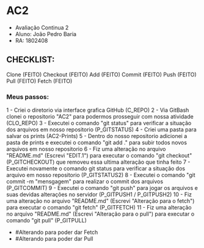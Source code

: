 # AC2
- Avaliação Continua 2 
- Aluno: João Pedro Baria
- RA: 1802408

## CHECKLIST:
Clone (FEITO)
Checkout (FEITO)
Add (FEITO)
Commit (FEITO)
Push (FEITO) 
Pull (FEITO) 
Fetch (FEITO) 


### Meus passos:

1 - Criei o diretorio via interface grafica GitHub (C_REPO)
2 - Via GitBash clonei o repositorio "AC2" para podermos prosseguir com nossa atividade (CLO_REPO)
3 - Executei o comando "git status" para verificar a situação dos arquivos em nosso repositorio (P_GITSTATUS)
4 - Criei uma pasta para salvar os prints (AC2-Prints)
5 - Dentro do nosso repositorio adicionei a pasta de prints e executei o comando "git add ." para subir todos novos arquivos em nosso repositorio
6 - Fiz uma alteração no arquivo "README.md" (Escrevi "EDIT.1") para executar o comando "git checkout" (P_GITCHECKOUT) que removeu essa ultima alteração que tinha feito
7 - Executei novamente o comando git status para verificar a situação dos arquivo em nosso repositorio (P_GITSTATUS2) 
8 - Executei o comando "git commit -m "mensgagem" para realizar o commit dos arquivos (P_GITCOMMIT)
9 - Executei o comando "git push" para jogar os arquivos e suas devidas alterações no servidor (P_GITPUSH1 / P_GITPUSH2) 
10 - Fiz uma alteração no arquivo "README.md" (Escrevi "Alteração para o fetch") para executar o comando "git fetch" (P_GITFETCH)
11 - Fiz uma alteração no arquivo "README.md" (Escrevi "Alteração para o pull") para executar o comando "git pull" (P_GITPULL)



- #Alterando para poder dar Fetch
- #Alterando para poder dar Pull
